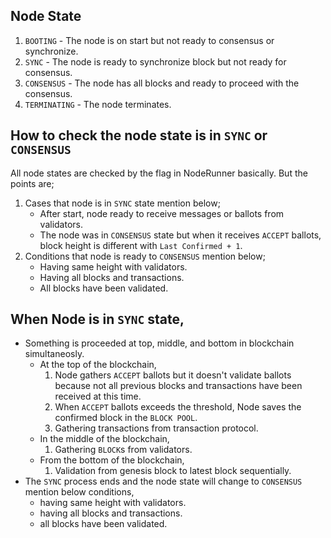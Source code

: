 ## Node State

1. `BOOTING` - The node is on start but not ready to consensus or synchronize.
1. `SYNC` - The node is ready to synchronize block but not ready for consensus.
1. `CONSENSUS` - The node has all blocks and ready to proceed with the consensus.
1. `TERMINATING` - The node terminates.

## How to check the node state is in `SYNC` or `CONSENSUS`
All node states are checked by the flag in NodeRunner basically.
But the points are; 
1. Cases that node is in `SYNC` state mention below;
   * After start, node ready to receive messages or ballots from validators.
   * The node was in `CONSENSUS` state but when it receives `ACCEPT` ballots, block height is different with `Last Confirmed + 1`.
2. Conditions that node is ready to `CONSENSUS` mention below;
   * Having same height with validators.
   * Having all blocks and transactions.
   * All blocks have been validated.

## When Node is in `SYNC` state,
* Something is proceeded at top, middle, and bottom in blockchain simultaneosly.
   * At the top of the blockchain,
      1. Node gathers `ACCEPT` ballots but it doesn't validate ballots because not all previous blocks and transactions have been received at this time.
      2. When `ACCEPT` ballots exceeds the threshold, Node saves the confirmed block in the `BLOCK POOL`.
      3. Gathering transactions from transaction protocol.
   * In the middle of the blockchain,
      1. Gathering `BLOCK`s from validators.
   * From the bottom of the blockchain,
      1. Validation from genesis block to latest block sequentially.
* The `SYNC` process ends and the node state will change to `CONSENSUS` mention below conditions, 
   * having same height with validators.
   * having all blocks and transactions.
   * all blocks have been validated.

